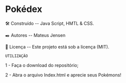 # Pokédex

🛠️ Construído -- Java Script, HMTL & CSS.

✒️ Autores -- Mateus Jensen

📄 Licença -- Este projeto está sob a licença (MIT).

    UTILIZAÇÃO
    
1 - Faça o download do repositório;

2 - Abra o arquivo Index.html e aprecie seus Pokémons!
